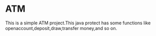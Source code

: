# ATM
This is a simple ATM project.This java protect has some functions like openaccount,deposit,draw,transfer money,and so on.

